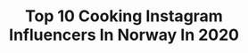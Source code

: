 ---
title: Top 10 Cooking Instagram Influencers In Norway In 2020
description: >-
  Find top cooking Instagram influencers in Norway in 2020. Most popular hashtags: #sunset #17mai #summer #friends.
platform: Instagram
profiles:
  - username: "iwonacichosz"
    fullname: >-
      Iwona Cichosz-Yggeseth
    location: "Norway"
    followers: 33360
    engagement: 1049
    commentsToLikes: 0.012321
    id: ck15pxcnz03su0i19e6n6c0im
    verified: false
    hashtags: "#datewithhubby, #marriagelife, #najlepszego, #bakingcake"
  - username: "interiormerete"
    fullname: >-
      Merete Jæger
    location: "Norway"
    followers: 27281
    engagement: 962
    commentsToLikes: 0.059274
    id: ck5cc55sbgqp40i11ppxx5cv2
    verified: false
    hashtags: "#balconylife, #easter, #17mai, #rain"
  - username: "linekristinsdottir"
    fullname: >-
      Line Kristinsdottir
    location: "Norway"
    followers: 6929
    engagement: 1474
    commentsToLikes: 0.011873
    id: ck15rflti7ovl0i19radrnev6
    verified: false
    hashtags: "#fields, #cookinginnature, #solstice, #tent"
  - username: "klarlan.camagon"
    fullname: >-
      shots_with_kc
    location: "Norway"
    followers: 6197
    engagement: 2015
    commentsToLikes: 0.010041
    id: ckap1mn0wv76p0i782m0nsp0w
    verified: false
    hashtags: "#love, #roma, #animals, #foodblogger"
  - username: "bushcraftandcoffee"
    fullname: >-
      Camilla
    location: "Norway"
    followers: 24275
    engagement: 416
    commentsToLikes: 0.028986
    id: ckaovfta54fus0i788dthvlfh
    verified: false
    hashtags: "#opinelknife, #opinel, #woodenspoon, #survival"
  - username: "idambt"
    fullname: >-
      Ida | Adventure time
    location: "Norway"
    followers: 2247
    engagement: 1419
    commentsToLikes: 0.038987
    id: ck5zy8yqj9fx20i14nyfhrk7s
    verified: false
    hashtags: "#snowcave, #bunad, #campfire, #cyclinglife"
  - username: "c.bolander"
    fullname: >-
      Cecilie Maria Bolander
    location: "Norway"
    followers: 11095
    engagement: 405
    commentsToLikes: 0.044183
    id: ck14jwp04mkk00i19ta3meh14
    verified: false
    hashtags: "#norway, #mentaltoughness, #truegearsports, #champion"
  - username: "danielobede"
    fullname: >-
      
    location: "Norway"
    followers: 10027
    engagement: 3094
    commentsToLikes: 0.052342
    id: ck5btopjfgbvg0i11k635nlb9
    verified: false
    hashtags: "#momm, #obedeszn"
  - username: "juliehornelips"
    fullname: >-
      JULIE HORNE ACADEMY
    location: "Norway"
    followers: 98225
    engagement: 492
    commentsToLikes: 0.050245
    id: ck14jzksbmyvm0i19vvhmsans
    verified: false
    hashtags: "#filler, #switzerland, #casual, #nofilter"
  - username: "theofficial_emma_"
    fullname: >-
      eMMa
    location: "Norway"
    followers: 229044
    engagement: 973
    commentsToLikes: 0.021620
    id: ck138c6fdfikp0i19zipgrh1x
    verified: true
    hashtags: "#school, #17mai, #goodfriends, #thinking"
---